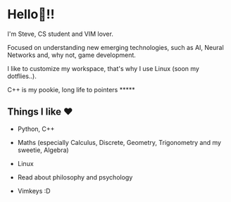 # Hello👋!!

I'm Steve, CS student and VIM lover.

Focused on understanding new emerging technologies, such as AI, Neural Networks and, why not, game development.

I like to customize my workspace, that's why I use Linux (soon my dotflies..).

C++ is my pookie, long life to pointers *****

## Things I like ❤️

- Python, C++  

- Maths (especially Calculus, Discrete, Geometry, Trigonometry and my sweetie, Algebra)

- Linux

- Read about philosophy and psychology

- Vimkeys :D
